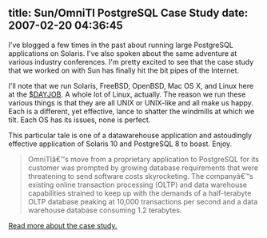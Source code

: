 title: Sun/OmniTI PostgreSQL Case Study
date: 2007-02-20 04:36:45
---

<p>I've blogged a few times in the past about running large PostgreSQL applications on Solaris.  I've also spoken about the same adventure at various industry conferences.  I'm pretty excited to see that the case study that we worked on with Sun has finally hit the bit pipes of the Internet.</p>  <p>I'll note that we run Solaris, FreeBSD, OpenBSD, Mac OS X, and Linux here at the <a href="http://omniti.com/home">$DAYJOB</a>.  A whole lot of Linux, actually.  The reason we run these various things is that they are all UNIX or UNIX-like and all make us happy.  Each is a different, yet effective, lance to shatter the windmills at which we tilt.  Each OS has its issues, none is perfect.</p>  <p>This particular tale is one of a datawarehouse application and astoudingly effective application of Solaris 10 and PostgreSQL 8 to boast.  Enjoy.</p>  <blockquote> OmniTIâ€™s move from a proprietary application  to PostgreSQL for its customer was prompted  by growing database requirements that were  threatening to send software costs skyrocketing.  The companyâ€™s existing online transaction  processing (OLTP) and data warehouse  capabilities strained to keep up with the demands  of a half-terabyte OLTP database peaking at  10,000 transactions per second and a data  warehouse database consuming 1.2 terabytes. </blockquote>  <a href="http://www.sun.com/emrkt/srsc/postgresql.html">Read more about the case study.</a>
